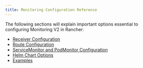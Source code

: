 ```yaml
---
title: Monitoring Configuration Reference
---
```


<head>
  <link rel="canonical" href="https://ranchermanager.docs.rancher.com/reference-guides/monitoring-v2-configuration"/>
</head>

The following sections will explain important options essential to configuring Monitoring V2 in Rancher:

- [Receiver Configuration](../../../../docs/reference-guides/monitoring-v2-configuration/receivers.md)
- [Route Configuration](../../../../docs/reference-guides/monitoring-v2-configuration/routes.md)
- [ServiceMonitor and PodMonitor Configuration](../../../../docs/reference-guides/monitoring-v2-configuration/servicemonitors-and-podmonitors.md)
- [Helm Chart Options](helm-chart-options.md)
- [Examples](examples.md)